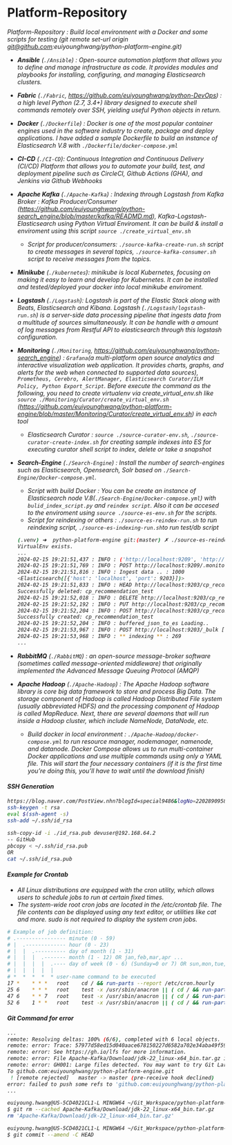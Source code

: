 # Platform-Repository
<i>Platform-Repository : Build local environment with a Docker and some scripts for testing (<i>git remote set-url origin git@github.com:euiyounghwang/python-platform-engine.git</i>)

- __Ansible__ (`./Ansible`) : Open-source automation platform that allows you to define and manage infrastructure as code. It provides modules and playbooks for installing, configuring, and managing Elasticsearch clusters.

- __Fabric__ (`./Fabric`, https://github.com/euiyounghwang/python-DevOps) : a high level Python (2.7, 3.4+) library designed to execute shell commands remotely over SSH, yielding useful Python objects in return. 

- __Docker__ (`./Dockerfile`) : Docker is one of the most popular container engines used in the software industry to create, package and deploy applications. I have added a sample Dockerfile to build an instance of Elasticsearch V.8 with `./Dockerfile/docker-compose.yml`

- __CI-CD__ (`./CI-CD`): Continuous Integration and Continuous Delivery (CI/CD) Platform that allows you to automate your build, test, and deployment pipeline such as CircleCI, Github Actions (GHA), and Jenkins via Github Webhooks

- __Apache Kafka__ (`./Apache-Kafka`) : Indexing through Logstash from Kafka Broker : Kafka Producer/Consumer (https://github.com/euiyounghwang/python-search_engine/blob/master/kafka/READMD.md), Kafka-Logstash-Elasticsearch using Python Virtual Enviroment. It can be build & install a enviroment using this script `source ./create_virtual_env.sh`
    - Script for producer/consumers: `./source-kafka-create-run.sh` script to create messages in several topics, `./source-kafka-consumer.sh` script to receive messages from the topics.
    
- __Minikube__ (`./kubernetes`): minikube is local Kubernetes, focusing on making it easy to learn and develop for Kubernetes. It can be installed and tested/deployed your docker into local minikube enviroment.

- __Logstash__ (`./Logstash`): Logstash is part of the Elastic Stack along with Beats, Elasticsearch and Kibana. Logstash (`./Logstash/logstash-run.sh`) is a server-side data processing pipeline that ingests data from a multitude of sources simultaneously. It can be handle with a amount of log messages from Restful API to elasticsearch through this logstash configuration.

- __Monitoring__ (`./Monitoring`, https://github.com/euiyounghwang/python-search_engine) : `Grafana`(a multi-platform open source analytics and interactive visualization web application. It provides charts, graphs, and alerts for the web when connected to supported data sources), `Prometheus, Cerebro, AlertManager, Elasticsearch Curator/ILM Policy, Python Export_Script`. Before execute the command as the following, you need to create virtualenv via create_virtual_env.sh like  `source ./Monitoring/Curator/create_virtual_env.sh` (https://github.com/euiyounghwang/python-platform-engine/blob/master/Monitoring/Curator/create_virtual_env.sh) in each tool
    - Elasticsearch Curator : `source ./source-curator-env.sh`, `./source-curator-create-index.sh` for creating sample indexes into ES for executing curator shell script to index, delete or take a snapshot

- __Search-Engine__ (`./Search-Engine`) : Install the number of search-engines such as Elasticsearch, Opensearch, Solr based on `./Search-Engine/Docker-compose.yml`. 
    - Script with build Docker : You can be create an instance of Elasticsearch node V.8(`./Search-Engine/Docker-compose.yml`) with `bulid_index_script.py` and `reindex script`. Also it can be accesed to the enviroment using `source ./source-es-env.sh` for the scripts.
    - Script for reindexing or others : `./source-es-reindex-run.sh` to run reindexing script, `./source-es-indexing-run.sh`to run test/db script
    ```bash 
    (.venv) ➜  python-platform-engine git:(master) ✗ ./source-es-reindex-run.sh
    VirtualEnv exists.
    ...
    2024-02-15 19:21:51,437 : INFO : ('http://localhost:9209', 'http://localhost:9203', '.monitoring-es-7-2024.02.16', 'cp_recommendation_test')
    2024-02-15 19:21:51,769 : INFO : POST http://localhost:9209/.monitoring-es-7-2024.02.16/_search?scroll=1m&size=1000 [status:200 request:0.330s]
    2024-02-15 19:21:51,816 : INFO : Ingest data .. : 1000
    <Elasticsearch([{'host': 'localhost', 'port': 9203}])>
    2024-02-15 19:21:51,833 : INFO : HEAD http://localhost:9203/cp_recommendation_test [status:200 request:0.017s]
    Successfully deleted: cp_recommendation_test
    2024-02-15 19:21:52,018 : INFO : DELETE http://localhost:9203/cp_recommendation_test [status:200 request:0.183s]
    2024-02-15 19:21:52,192 : INFO : PUT http://localhost:9203/cp_recommendation_test [status:200 request:0.174s]
    2024-02-15 19:21:52,204 : INFO : POST http://localhost:9203/cp_recommendation_test/_refresh [status:200 request:0.011s]
    Successfully created: cp_recommendation_test
    2024-02-15 19:21:52,204 : INFO : buffered_json_to_es Loading..
    2024-02-15 19:21:53,967 : INFO : POST http://localhost:9203/_bulk [status:200 request:0.372s]
    2024-02-15 19:21:53,968 : INFO : ** indexing ** : 269
    ...
    ```
    
- __RabbitMQ__ (`./RabbitMQ`) : an open-source message-broker software (sometimes called message-oriented middleware) that originally implemented the Advanced Message Queuing Protocol (AMQP)

- __Apache Hadoop__ (`./Apache-Hadoop`) : The Apache Hadoop software library is core big data framework to store and process Big Data. The storage component of Hadoop is called Hadoop Distributed File system (usually abbreviated HDFS) and the processing component of Hadoop is called MapReduce. Next, there are several daemons that will run inside a Hadoop cluster, which include NameNode, DataNode, etc.
    - Build docker in local environment : `./Apache-Hadoop/docker-compose.yml` to run resource manager, nodemanager, namenode, and datanode. Docker Compose allows us to run multi-container Docker applications and use multiple commands using only a YAML file. This will start the four necessary containers (if it is the first time you’re doing this, you’ll have to wait until the download finish)



#### SSH Generation
```bash
https://blog.naver.com/PostView.nhn?blogId=special9486&logNo=220289095822
ssh-keygen -t rsa
eval $(ssh-agent -s)
ssh-add ~/.ssh/id_rsa
 
ssh-copy-id -i ./id_rsa.pub devuser@192.168.64.2
-- GitHub
pbcopy < ~/.ssh/id_rsa.pub 
OR 
cat ~/.ssh/id_rsa.pub
```


#### Example for Crontab
- All Linux distributions are equipped with the cron utility, which allows users to schedule jobs to run at certain fixed times.
- The system-wide root cron jobs are located in the /etc/crontab file. The file contents can be displayed using any text editor, or utilities like cat and more. sudo is not required to display the system cron jobs.
```bash
# Example of job definition:
# .---------------- minute (0 - 59)
# |  .------------- hour (0 - 23)
# |  |  .---------- day of month (1 - 31)
# |  |  |  .------- month (1 - 12) OR jan,feb,mar,apr ...
# |  |  |  |  .---- day of week (0 - 6) (Sunday=0 or 7) OR sun,mon,tue,wed,thu,fri,sat
# |  |  |  |  |
# *  *  *  *  * user-name command to be executed
17 *	* * *	root    cd / && run-parts --report /etc/cron.hourly
25 6	* * *	root	test -x /usr/sbin/anacron || ( cd / && run-parts --report /etc/cron.daily )
47 6	* * 7	root	test -x /usr/sbin/anacron || ( cd / && run-parts --report /etc/cron.weekly )
52 6	1 * *	root	test -x /usr/sbin/anacron || ( cd / && run-parts --report /etc/cron.monthly )
```


#### Git Command for error
```bash
...
remote: Resolving deltas: 100% (6/6), completed with 6 local objects.
remote: error: Trace: 57977d58ed15d040aace678150227d6582a702e34aba49f590201fd466a5e4b9
remote: error: See https://gh.io/lfs for more information.
remote: error: File Apache-Kafka/Download/jdk-22_linux-x64_bin.tar.gz is 186.44 MB; this exceeds GitHubs file size limit of 100.00 MB
remote: error: GH001: Large files detected. You may want to try Git Large File Storage - https://git-lfs.github.com.
To github.com:euiyounghwang/python-platform-engine.git
 ! [remote rejected]   master -> master (pre-receive hook declined)
error: failed to push some refs to 'github.com:euiyounghwang/python-platform-engine.git'
...

euiyoung.hwang@US-5CD4021CL1-L MINGW64 ~/Git_Workspace/python-platform-engine (master)
$ git rm --cached Apache-Kafka/Download/jdk-22_linux-x64_bin.tar.gz
rm 'Apache-Kafka/Download/jdk-22_linux-x64_bin.tar.gz'

euiyoung.hwang@US-5CD4021CL1-L MINGW64 ~/Git_Workspace/python-platform-engine (master)
$ git commit --amend -C HEAD
```
